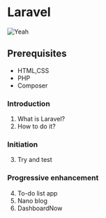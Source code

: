 # Laravel

![Yeah](https://media.giphy.com/media/eoxomXXVL2S0E/giphy.gif)

## Prerequisites
- HTML,CSS
- PHP
- Composer

### Introduction

1. What is Laravel?
2. How to do it?

### Initiation

3. Try and test

### Progressive enhancement

4. To-do list app
5. Nano blog 
6. DashboardNow

